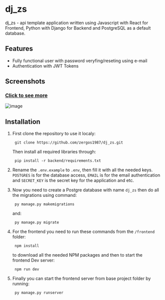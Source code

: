 # dj_zs

dj_zs - api template application written using Javascript with React for Frontend, Python with Django for Backend and PostgreSQL as a default database.

## Features

- Fully functional user with password veryfing/reseting using e-mail
- Authentication with JWT Tokens

## Screenshots

### [Click to see more](https://github.com/zergos1987/dj_zs/backend/app/media/screenshots)
![image](https://github.com/zergos1987/dj_zs/backend/app/media/screenshots/01.png)

## Installation

1. First clone the repository to use it localy:

        git clone https://github.com/zergos1987/dj_zs.git

    Then install all required libraries  through:

        pip install -r backend/requirements.txt

2. Rename the `.env.example` to `.env`, then fill it with all the needed keys. `POSTGRES` is for the database access, `EMAIL` is for the email authentication and `SECRET_KEY` is the secret key for the application and etc.

3. Now you need to create a Postgre database with name `dj_zs` then do all the migrations using command:

        py manage.py makemigrations

    and:

        py manage.py migrate

4. For the frontend you need to run these commands from the `/frontend` folder:

        npm install

    to download all the needed NPM packages and then to start the frontend Dev server:

        npm run dev

5. Finally you can start the frontend server from base project folder by running:

        py manage.py runserver

